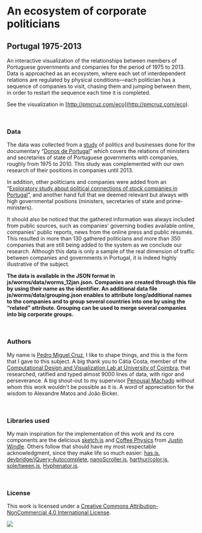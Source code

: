 An ecosystem of corporate politicians
=====================================

Portugal 1975-2013
------------------

An interactive visualization of the relationships between members of Portuguese
governments and companies for the period of 1975 to 2013. Data is approached as
an ecosystem, where each set of interdependent relations are regulated by
physical conditions—each politician has a sequence of companies to visit,
chasing them and jumping between them, in order to restart the sequence each
time it is completed.

See the visualization in [http://pmcruz.com/eco](<http://pmcruz.com/eco>).

 

### Data

The data was collected from a
[study](<http://www.donosdeportugal.net/p/politica-e-negocios.html>) of politics
and businesses done for the documentary “[Donos de
Portugal](<http://www.donosdeportugal.net>)” which covers the relations of
ministers and secretaries of state of Portuguese governments with companies,
roughly from 1975 to 2010. This study was complemented with our own research of
their positions in companies until 2013.

In addition, other politicians and companies were added from an “[Exploratory
study about political connections of stock companies in
Portugal](<http://www.aeca.es/xvencuentroaeca/cd/43h.pdf>)”, and another hand
full that we deemed relevant but always with high governmental positions
(ministers, secretaries of state and prime-ministers).

It should also be noticed that the gathered information was always included from
public sources, such as companies' governing bodies available online, companies'
public reports, news from the online press and public résumés. This resulted in
more than 130 gathered politicians and more than 350 companies that are still
being added to the system as we conclude our research. Although this data is
only a sample of the real dimension of traffic between companies and governments
in Portugal, it is indeed highly illustrative of the subject.

**The data is available in the JSON format in js/worms/data/worms\_12jan.json.
Companies are created through this file by using their name as the identifier.
An additional data file js/worms/data/grouping.json enables to attribute
long/additional names to the companies and to group several countries into one
by using the “related” attribute. Grouping can be used to merge several
companies into big corporate groups.**

 

### Authors

My name is [Pedro Miguel Cruz](<http://pmcruz.com>), I like to shape things, and
this is the form that I gave to this subject. A big thank you to Cátia Costa,
member of the [Computational Design and Visualization Lab at University of
Coimbra](<https://www.cisuc.uc.pt/groups/show/cms>), that researched, ratified
and typed almost 9000 lines of data, with rigor and perseverance. A big
shout-out to my supervisor [Penousal Machado](<http://fmachado.dei.uc.pt>)
without whom this work wouldn't be possible as it is. A word of appreciation for
the wisdom to Alexandre Matos and João Bicker.

 

### Libraries used

My main inspiration for the implementation of this work and its core components
are the delicious [sketch.js](<http://soulwire.github.io/sketch.js/>) and
[Coffee Physics](<https://github.com/soulwire/Coffee-Physics/>) from [Justin
Windle](<http://soulwire.co.uk/>). Others follow that should have my most
respectable acknowledgment, since they make life so much easier:
[has.js](<https://github.com/phiggins42/has.js/>),
[devbridge/jQuery-Autocomplete](<https://github.com/devbridge/jQuery-Autocomplete>),
[nanoScroller.js](<http://jamesflorentino.github.io/nanoScrollerJS/>),
[harthur/color.js](<https://github.com/harthur/color>),
[sole/tween.js](<https://github.com/sole/tween.js/>),
[Hyphenator.js](<https://code.google.com/p/hyphenator/>).

 

### License

This work is licensed under a [Creative Commons Attribution-NonCommercial 4.0
International License](<http://creativecommons.org/licenses/by-nc/4.0/>).  


![](<https://i.creativecommons.org/l/by-nc/4.0/88x31.png>)

 

 
